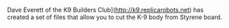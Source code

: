 Dave Everett of the K9 Builders Club](http://k9.replicarobots.net) has created a set of files that allow you to cut the K-9 body from Styrene board.
